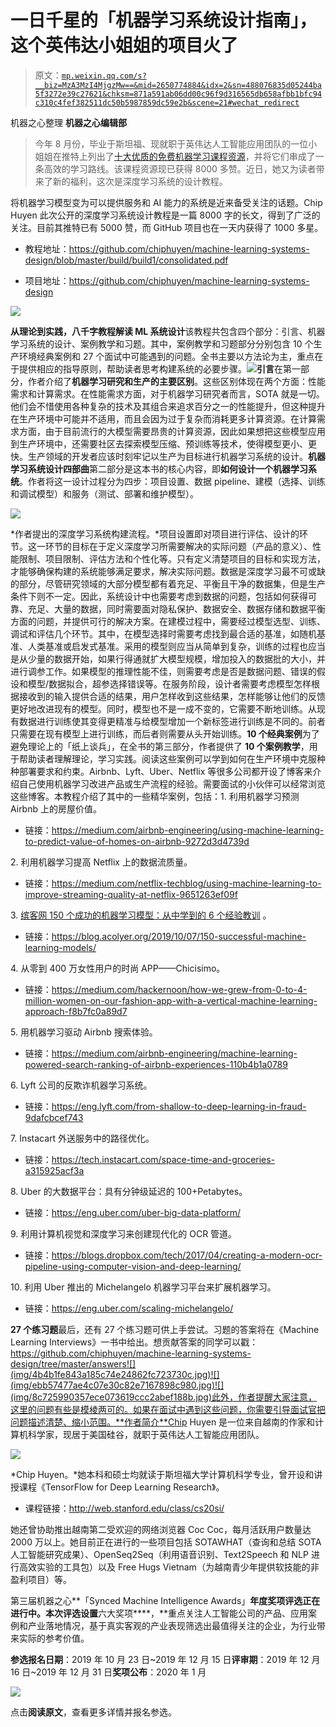 # 一日千星的「机器学习系统设计指南」，这个英伟达小姐姐的项目火了

> 原文：[`mp.weixin.qq.com/s?__biz=MzA3MzI4MjgzMw==&mid=2650774884&idx=2&sn=488076835d05244ba5f3272e39c27621&chksm=871a591ab06dd00c96f9d316565db658afbb1bfc94c310c4fef382511dc50b5987859dc59e2b&scene=21#wechat_redirect`](http://mp.weixin.qq.com/s?__biz=MzA3MzI4MjgzMw==&mid=2650774884&idx=2&sn=488076835d05244ba5f3272e39c27621&chksm=871a591ab06dd00c96f9d316565db658afbb1bfc94c310c4fef382511dc50b5987859dc59e2b&scene=21#wechat_redirect)

机器之心整理
**机器之心编辑部**

> 今年 8 月份，毕业于斯坦福、现就职于英伟达人工智能应用团队的一位小姐姐在推特上列出了[十大优质的免费机器学习课程资源](http://mp.weixin.qq.com/s?__biz=MzA3MzI4MjgzMw==&mid=2650767325&idx=2&sn=40fbe6cd7076bbc49eed34252066e6d7&chksm=871abba3b06d32b5903ea0689a1b9c7606a689e3003a8b8f1398a1f9dc2f976ec9adebbcb645&scene=21#wechat_redirect)，并将它们串成了一条高效的学习路线。该课程资源现已获得 8000 多赞。近日，她又为读者带来了新的福利，这次是深度学习系统的设计教程。

将机器学习模型变为可以提供服务和 AI 能力的系统是近来备受关注的话题。Chip Huyen 此次公开的深度学习系统设计教程是一篇 8000 字的长文，得到了广泛的关注。目前其推特已有 5000 赞，而 GitHub 项目也在一天内获得了 1000 多星。

*   教程地址：https://github.com/chiphuyen/machine-learning-systems-design/blob/master/build/build1/consolidated.pdf

*   项目地址：https://github.com/chiphuyen/machine-learning-systems-design

![](img/169eb2d3f1a054a8484aeef9cd6d250f.jpg)

**从理论到实践，八千字教程解读 ML 系统设计**该教程共包含四个部分：引言、机器学习系统的设计、案例教学和习题。其中，案例教学和习题部分分别包含 10 个生产环境经典案例和 27 个面试中可能遇到的问题。全书主要以方法论为主，重点在于提供相应的指导原则，帮助读者思考构建系统的必要步骤。![](img/20d807afae6106f0901f6872912184c0.jpg)**引言**在第一部分，作者介绍了**机器学习研究和生产的主要区别**。这些区别体现在两个方面：性能需求和计算需求。在性能需求方面，对于机器学习研究者而言，SOTA 就是一切。他们会不惜使用各种复杂的技术及其组合来追求百分之一的性能提升，但这种提升在生产环境中可能并不适用，而且会因为过于复杂而消耗更多计算资源。在计算需求方面，由于目前流行的大模型需要昂贵的计算资源，因此如果想把这些模型应用到生产环境中，还需要社区去探索模型压缩、预训练等技术，使得模型更小、更快。生产领域的开发者应该时刻牢记以生产为目标进行机器学习系统的设计。**机器学习系统设计四部曲**第二部分是这本书的核心内容，即**如何设计一个机器学习系统**。作者将这一设计过程分为四步：项目设置、数据 pipeline、建模（选择、训练和调试模型）和服务（测试、部署和维护模型）。

![](img/3daa0b5f503d1616f22c1b5db6e5d806.jpg)

*作者提出的深度学习系统构建流程。*项目设置即对项目进行评估、设计的环节。这一环节的目标在于定义深度学习所需要解决的实际问题（产品的意义）、性能限制、项目限制、评估方法和个性化等。只有定义清楚项目的目标和实现方法，才能够确保构建的系统能够满足要求，解决实际问题。数据是深度学习最不可或缺的部分，尽管研究领域的大部分模型都有着充足、平衡且干净的数据集，但是生产条件下则不一定。因此，系统设计中也需要考虑到数据的问题，包括如何获得可靠、充足、大量的数据，同时需要面对隐私保护、数据安全、数据存储和数据平衡方面的问题，并提供可行的解决方案。在建模过程中，需要经过模型选型、训练、调试和评估几个环节。其中，在模型选择时需要考虑找到最合适的基准，如随机基准、人类基准或启发式基准。采用的模型则应当从简单到复杂，训练的过程也应当是从少量的数据开始，如果行得通就扩大模型规模，增加投入的数据批的大小，并进行调参工作。如果模型的推理性能不佳，则需要考虑是否是数据问题、错误的假设和模型/数据拟合，超参选择错误等。在服务阶段，设计者需要考虑模型怎样根据接收到的输入提供合适的结果，用户怎样收到这些结果，怎样能够让他们的反馈更好地改进现有的模型。同时，模型也不是一成不变的，它需要不断地训练。从现有数据进行训练使其变得更精准与给模型增加一个新标签进行训练是不同的。前者只需要在现有模型上进行训练，而后者则需要从头开始训练。**10 个经典案例**为了避免理论上的「纸上谈兵」，在全书的第三部分，作者提供了 **10 个案例教学**，用于帮助读者理解理论，学习实践。阅读这些案例可以学到如何在生产环境中克服种种部署要求和约束。Airbnb、Lyft、Uber、Netflix 等很多公司都开设了博客来介绍自己使用机器学习改进产品或生产流程的经验。需要面试的小伙伴可以经常浏览这些博客。本教程介绍了其中的一些精华案例，包括：1\. 利用机器学习预测 Airbnb 上的房屋价值。

*   链接：https://medium.com/airbnb-engineering/using-machine-learning-to-predict-value-of-homes-on-airbnb-9272d3d4739d

2\. 利用机器学习提高 Netflix 上的数据流质量。

*   链接：https://medium.com/netflix-techblog/using-machine-learning-to-improve-streaming-quality-at-netflix-9651263ef09f

3\. [缤客网 150 个成功的机器学习模型：](http://mp.weixin.qq.com/s?__biz=MzA3MzI4MjgzMw==&mid=2650774598&idx=3&sn=2843356b14b8cf1d0348913169910ea8&chksm=871a5838b06dd12eb0076bc8f365b03c2ce578b7951754049401b151d63b5b0f6e58aaa1e9ec&scene=21#wechat_redirect)[从中学到的 6 个经验教训](http://mp.weixin.qq.com/s?__biz=MzA3MzI4MjgzMw==&mid=2650774598&idx=3&sn=2843356b14b8cf1d0348913169910ea8&chksm=871a5838b06dd12eb0076bc8f365b03c2ce578b7951754049401b151d63b5b0f6e58aaa1e9ec&scene=21#wechat_redirect) 。

*   链接：https://blog.acolyer.org/2019/10/07/150-successful-machine-learning-models/

4\. 从零到 400 万女性用户的时尚 APP——Chicisimo。

*   链接：https://medium.com/hackernoon/how-we-grew-from-0-to-4-million-women-on-our-fashion-app-with-a-vertical-machine-learning-approach-f8b7fc0a89d7

5\. 用机器学习驱动 Airbnb 搜索体验。

*   链接：https://medium.com/airbnb-engineering/machine-learning-powered-search-ranking-of-airbnb-experiences-110b4b1a0789

6\. Lyft 公司的反欺诈机器学习系统。

*   链接：https://eng.lyft.com/from-shallow-to-deep-learning-in-fraud-9dafcbcef743

7\. Instacart 外送服务中的路径优化。

*   链接：https://tech.instacart.com/space-time-and-groceries-a315925acf3a

8\. Uber 的大数据平台：具有分钟级延迟的 100+Petabytes。

*   链接：https://eng.uber.com/uber-big-data-platform/

9\. 利用计算机视觉和深度学习来创建现代化的 OCR 管道。

*   链接：https://blogs.dropbox.com/tech/2017/04/creating-a-modern-ocr-pipeline-using-computer-vision-and-deep-learning/

10\. 利用 Uber 推出的 Michelangelo 机器学习平台来扩展机器学习。

*   链接：https://eng.uber.com/scaling-michelangelo/

**27 个练习题**最后，还有 27 个练习题可供上手尝试。习题的答案将在《Machine Learning Interviews》一书中给出。想贡献答案的同学可以戳：https://github.com/chiphuyen/machine-learning-systems-design/tree/master/answers![](img/4b4b1fe843a185c74e24862fc723730c.jpg)![](img/ebb57477ae4c07e30c82e7167898c980.jpg)![](img/8c725990357ece073619ccc2abef188b.jpg)此外，作者提醒大家注意，这里的问题有些是模棱两可的。如果在面试中遇到这些问题，你需要引导面试官把问题描述清楚、缩小范围。**作者简介**Chip Huyen 是一位来自越南的作家和计算机科学家，现居于美国硅谷，就职于英伟达人工智能应用团队。

![](img/dad8ad97c858401dfecbbb8e63e94330.jpg)

*Chip Huyen。*她本科和硕士均就读于斯坦福大学计算机科学专业，曾开设和讲授课程《TensorFlow for Deep Learning Research》。

*   课程链接：http://web.stanford.edu/class/cs20si/

她还曾协助推出越南第二受欢迎的网络浏览器 Coc Coc，每月活跃用户数量达 2000 万以上。她目前正在进行的一些项目包括 SOTAWHAT（查询和总结 SOTA 人工智能研究成果）、OpenSeq2Seq（利用语音识别、Text2Speech 和 NLP 进行高效实验的工具包）以及 Free Hugs Vietnam（为越南青少年提供软技能的非盈利项目）等。

第三届机器之心**「Synced Machine Intelligence Awards」**年度奖项评选正在进行中。本次评选设置**六大奖项****，**重点关注人工智能公司的产品、应用案例和产业落地情况，基于真实客观的产业表现筛选出最值得关注的企业，为行业带来实际的参考价值。

**参选报名日期**：2019 年 10 月 23 日~2019 年 12 月 15 日**评审期**：2019 年 12 月 16 日~2019 年 12 月 31 日**奖项公布**：2020 年 1 月

![](https://mp.weixin.qq.com/s?__biz=MzA3MzI4MjgzMw==&mid=2650772433&idx=1&sn=64fad90bc878d9f39ced4aca847e9b0e&scene=21#wechat_redirect)

点击**阅读原文**，查看更多详情并报名参选。
